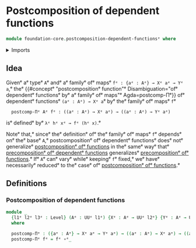 # Postcomposition of dependent functions

```agda
module foundation-core.postcomposition-dependent-functionsᵉ where
```

<details><summary>Imports</summary>

```agda
open import foundation.universe-levelsᵉ

open import foundation-core.function-typesᵉ
```

</details>

## Idea

Givenᵉ aᵉ typeᵉ `A`ᵉ andᵉ aᵉ familyᵉ ofᵉ mapsᵉ `fᵉ : {aᵉ : Aᵉ} → Xᵉ aᵉ → Yᵉ a`,ᵉ theᵉ
{{#conceptᵉ "postcompositionᵉ function"ᵉ Disambiguation="ofᵉ dependentᵉ functionsᵉ byᵉ aᵉ familyᵉ ofᵉ maps"ᵉ Agda=postcomp-Πᵉ}}
ofᵉ dependentᵉ functionsᵉ `(aᵉ : Aᵉ) → Xᵉ a`ᵉ byᵉ theᵉ familyᵉ ofᵉ mapsᵉ `f`ᵉ

```text
  postcomp-Πᵉ Aᵉ fᵉ : ((aᵉ : Aᵉ) → Xᵉ aᵉ) → ((aᵉ : Aᵉ) → Yᵉ aᵉ)
```

isᵉ definedᵉ byᵉ `λᵉ hᵉ xᵉ → fᵉ (hᵉ x)`.ᵉ

Noteᵉ that,ᵉ sinceᵉ theᵉ definitionᵉ ofᵉ theᵉ familyᵉ ofᵉ mapsᵉ `f`ᵉ dependsᵉ onᵉ theᵉ baseᵉ
`A`,ᵉ postcompositionᵉ ofᵉ dependentᵉ functionsᵉ doesᵉ notᵉ generalizeᵉ
[postcompositionᵉ ofᵉ functions](foundation-core.postcomposition-functions.mdᵉ) in
theᵉ sameᵉ wayᵉ thatᵉ
[precompositionᵉ ofᵉ dependentᵉ functions](foundation-core.precomposition-dependent-functions.mdᵉ)
generalizesᵉ
[precompositionᵉ ofᵉ functions](foundation-core.precomposition-functions.md).ᵉ Ifᵉ
`A`ᵉ canᵉ varyᵉ whileᵉ keepingᵉ `f`ᵉ fixed,ᵉ weᵉ haveᵉ necessarilyᵉ reducedᵉ to theᵉ caseᵉ ofᵉ
[postcompositionᵉ ofᵉ functions](foundation-core.postcomposition-functions.md).ᵉ

## Definitions

### Postcomposition of dependent functions

```agda
module _
  {l1ᵉ l2ᵉ l3ᵉ : Level} (Aᵉ : UUᵉ l1ᵉ) {Xᵉ : Aᵉ → UUᵉ l2ᵉ} {Yᵉ : Aᵉ → UUᵉ l3ᵉ}
  where

  postcomp-Πᵉ : ({aᵉ : Aᵉ} → Xᵉ aᵉ → Yᵉ aᵉ) → ((aᵉ : Aᵉ) → Xᵉ aᵉ) → ((aᵉ : Aᵉ) → Yᵉ aᵉ)
  postcomp-Πᵉ fᵉ = fᵉ ∘ᵉ_
```